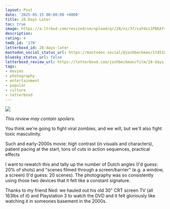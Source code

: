 ```yaml
---
layout: Post
date: '2025-05-15 00:00:00 +0000'
title: 28 Days Later
toc: true
image: https://a.ltrbxd.com/resized/sm/upload/qr/28/nz/3f/xaYdxi1PBEAYvqknvAmMPK5Eff3-0-600-0-900-crop.jpg?v=22d7237ed9
description:
rating: 4
tmdb_id: '170'
letterboxd_id: 28-days-later
mastodon_social_status_url: https://mastodon.social/@joshbeckman/114518719376588359
bluesky_status_url: false
letterboxd_review_url: https://letterboxd.com/joshbeckman/film/28-days-later/
tags:
- movies
- photography
- entertainment
- popular
- culture
- letterboxd
---
```


 <p><img src="https://a.ltrbxd.com/resized/sm/upload/qr/28/nz/3f/xaYdxi1PBEAYvqknvAmMPK5Eff3-0-600-0-900-crop.jpg?v=22d7237ed9"/></p> <p><em>This review may contain spoilers.</em></p> <p>You think we're going to fight viral zombies, and we will, but we'll also fight toxic masculinity.</p><p>Such and early-2000s movie: high contrast (in visuals and characters), patient pacing at the start, tons of cuts in action sequences, practical effects</p><p>I want to rewatch this and tally up the number of Dutch angles (I'd guess: 20% of shots) and "scenes filmed through a screen/barrier" (e.g. a window, a screen) (I'd guess: 20 scenes). The photography was so consistently using those two devices that it felt like a constant signature.</p><p>Thanks to my friend Ned: we hauled out his old 30" CRT screen TV (all 163lbs of it) and Playstation 3 to watch the DVD and it felt gloriously like watching it in someones basement in the 2000s.</p> 
